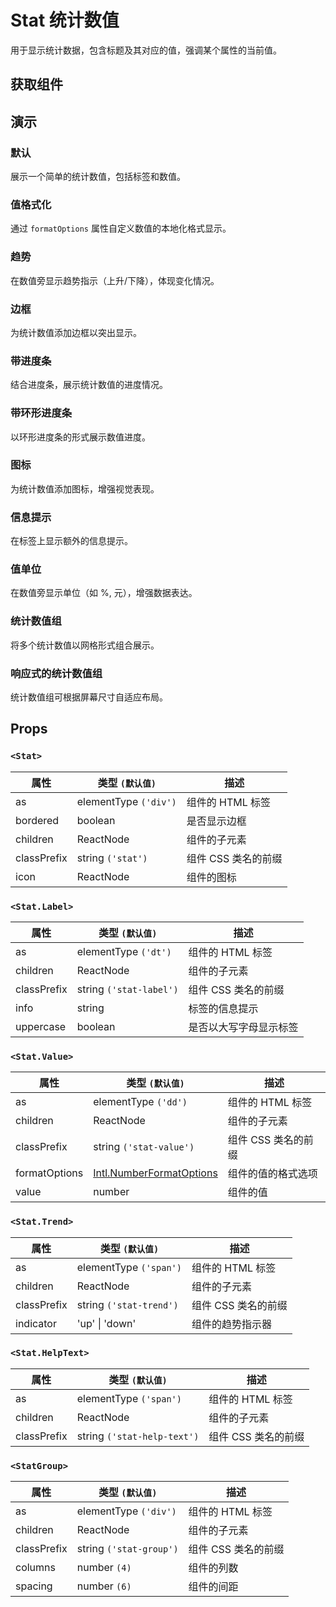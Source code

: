 # Stat 统计数值

用于显示统计数据，包含标题及其对应的值，强调某个属性的当前值。

## 获取组件

<!--{include:<import-guide>}-->

## 演示

### 默认

展示一个简单的统计数值，包括标签和数值。

<!--{include:`basic.md`}-->

### 值格式化

通过 `formatOptions` 属性自定义数值的本地化格式显示。

<!--{include:`format-options.md`}-->

### 趋势

在数值旁显示趋势指示（上升/下降），体现变化情况。

<!--{include:`trend.md`}-->

### 边框

为统计数值添加边框以突出显示。

<!--{include:`bordered.md`}-->

### 带进度条

结合进度条，展示统计数值的进度情况。

<!--{include:`progress-bar.md`}-->

### 带环形进度条

以环形进度条的形式展示数值进度。

<!--{include:`ring-progress.md`}-->

### 图标

为统计数值添加图标，增强视觉表现。

<!--{include:`icon.md`}-->

### 信息提示

在标签上显示额外的信息提示。

<!--{include:`info-tip.md`}-->

### 值单位

在数值旁显示单位（如 %, 元），增强数据表达。

<!--{include:`value-unit.md`}-->

### 统计数值组

将多个统计数值以网格形式组合展示。

<!--{include:`group.md`}-->

### 响应式的统计数值组

统计数值组可根据屏幕尺寸自适应布局。

<!--{include:<example-responsive>}-->

## Props

### `<Stat>`

| 属性        | 类型 `(默认值)`       | 描述                |
| ----------- | --------------------- | ------------------- |
| as          | elementType `('div')` | 组件的 HTML 标签    |
| bordered    | boolean               | 是否显示边框        |
| children    | ReactNode             | 组件的子元素        |
| classPrefix | string `('stat')`     | 组件 CSS 类名的前缀 |
| icon        | ReactNode             | 组件的图标          |

### `<Stat.Label>`

| 属性        | 类型 `(默认值)`         | 描述                   |
| ----------- | ----------------------- | ---------------------- |
| as          | elementType `('dt')`    | 组件的 HTML 标签       |
| children    | ReactNode               | 组件的子元素           |
| classPrefix | string `('stat-label')` | 组件 CSS 类名的前缀    |
| info        | string                  | 标签的信息提示         |
| uppercase   | boolean                 | 是否以大写字母显示标签 |

### `<Stat.Value>`

| 属性          | 类型 `(默认值)`                  | 描述                |
| ------------- | -------------------------------- | ------------------- |
| as            | elementType `('dd')`             | 组件的 HTML 标签    |
| children      | ReactNode                        | 组件的子元素        |
| classPrefix   | string `('stat-value')`          | 组件 CSS 类名的前缀 |
| formatOptions | [Intl.NumberFormatOptions][Intl] | 组件的值的格式选项  |
| value         | number                           | 组件的值            |

### `<Stat.Trend>`

| 属性        | 类型 `(默认值)`         | 描述                |
| ----------- | ----------------------- | ------------------- |
| as          | elementType `('span')`  | 组件的 HTML 标签    |
| children    | ReactNode               | 组件的子元素        |
| classPrefix | string `('stat-trend')` | 组件 CSS 类名的前缀 |
| indicator   | 'up' \| 'down'          | 组件的趋势指示器    |

### `<Stat.HelpText>`

| 属性        | 类型 `(默认值)`             | 描述                |
| ----------- | --------------------------- | ------------------- |
| as          | elementType `('span')`      | 组件的 HTML 标签    |
| children    | ReactNode                   | 组件的子元素        |
| classPrefix | string `('stat-help-text')` | 组件 CSS 类名的前缀 |

### `<StatGroup>`

| 属性        | 类型 `(默认值)`         | 描述                |
| ----------- | ----------------------- | ------------------- |
| as          | elementType `('div')`   | 组件的 HTML 标签    |
| children    | ReactNode               | 组件的子元素        |
| classPrefix | string `('stat-group')` | 组件 CSS 类名的前缀 |
| columns     | number `(4)`            | 组件的列数          |
| spacing     | number `(6)`            | 组件的间距          |

[Intl]: https://developer.mozilla.org/zh-CN/docs/Web/JavaScript/Reference/Global_Objects/Intl/NumberFormat
